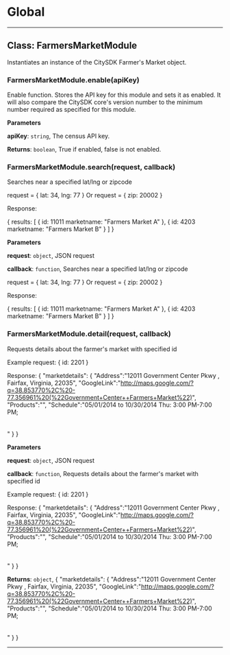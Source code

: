 # Global





* * *

## Class: FarmersMarketModule
Instantiates an instance of the CitySDK Farmer's Market object.

### FarmersMarketModule.enable(apiKey) 

Enable function. Stores the API key for this module and sets it as enabled.  It will also compare the CitySDK core's version number to the minimum number required as specified for this module.

**Parameters**

**apiKey**: `string`, The census API key.

**Returns**: `boolean`, True if enabled, false is not enabled.

### FarmersMarketModule.search(request, callback) 

Searches near a specified lat/lng or zipcoderequest = { lat: 34, lng: 77 }Orrequest = { zip: 20002 }Response:{     results: [         {             id: 11011             marketname: "Farmers Market A"         },         {             id: 4203             marketname: "Farmers Market B"         }     ]}

**Parameters**

**request**: `object`, JSON request

**callback**: `function`, Searches near a specified lat/lng or zipcoderequest = { lat: 34, lng: 77 }Orrequest = { zip: 20002 }Response:{     results: [         {             id: 11011             marketname: "Farmers Market A"         },         {             id: 4203             marketname: "Farmers Market B"         }     ]}


### FarmersMarketModule.detail(request, callback) 

Requests details about the farmer's market with specified idExample request: {                     id: 2201                 }Response:{     "marketdetails": {                     "Address":"12011 Government Center Pkwy , Fairfax, Virginia, 22035",                     "GoogleLink":"http://maps.google.com/?q=38.853770%2C%20-77.356961%20(%22Government+Center++Farmers+Market%22)",                     "Products":"",                     "Schedule":"05/01/2014 to 10/30/2014 Thu: 3:00 PM-7:00 PM;<br> <br> <br> "                     }}

**Parameters**

**request**: `object`, JSON request

**callback**: `function`, Requests details about the farmer's market with specified idExample request: {                     id: 2201                 }Response:{     "marketdetails": {                     "Address":"12011 Government Center Pkwy , Fairfax, Virginia, 22035",                     "GoogleLink":"http://maps.google.com/?q=38.853770%2C%20-77.356961%20(%22Government+Center++Farmers+Market%22)",                     "Products":"",                     "Schedule":"05/01/2014 to 10/30/2014 Thu: 3:00 PM-7:00 PM;<br> <br> <br> "                     }}

**Returns**: `object`, {     "marketdetails": {                     "Address":"12011 Government Center Pkwy , Fairfax, Virginia, 22035",                     "GoogleLink":"http://maps.google.com/?q=38.853770%2C%20-77.356961%20(%22Government+Center++Farmers+Market%22)",                     "Products":"",                     "Schedule":"05/01/2014 to 10/30/2014 Thu: 3:00 PM-7:00 PM;<br> <br> <br> "                     }}



* * *










